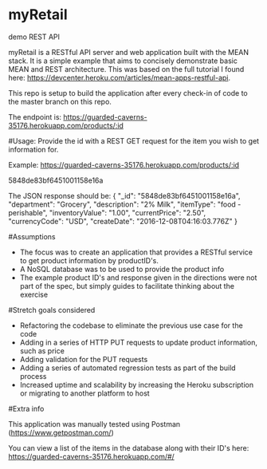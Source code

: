 # myRetail
demo REST API

myRetail is a RESTful API server and web application built with the MEAN stack. It is a simple example that aims to concisely demonstrate basic MEAN and REST architecture. This was based on the full tutorial I found here: https://devcenter.heroku.com/articles/mean-apps-restful-api.

This repo is setup to build the application after every check-in of code to the master branch on this repo.

The endpoint is: https://guarded-caverns-35176.herokuapp.com/products/:id

#Usage:
Provide the id with a REST GET request for the item you wish to get information for.

Example: https://guarded-caverns-35176.herokuapp.com/products/:id

5848de83bf6451001158e16a

The JSON response should be:
{
  "_id": "5848de83bf6451001158e16a",
  "department": "Grocery",
  "description": "2% Milk",
  "itemType": "food - perishable",
  "inventoryValue": "1.00",
  "currentPrice": "2.50",
  "currencyCode": "USD",
  "createDate": "2016-12-08T04:16:03.776Z"
}

#Assumptions
* The focus was to create an application that provides a RESTful service to get product information by productID's.
* A NoSQL database was to be used to provide the product info
* The example product ID's and response given in the directions were not part of the spec, but simply guides to facilitate thinking about the exercise

#Stretch goals considered
* Refactoring the codebase to eliminate the previous use case for the code
* Adding in a series of HTTP PUT requests to update product information, such as price
* Adding validation for the PUT requests
* Adding a series of automated regression tests as part of the build process
* Increased uptime and scalability by increasing the Heroku subscription or migrating to another platform to host


#Extra info

This application was manually tested using Postman (https://www.getpostman.com/)

You can view a list of the items in the database along with their ID's here:
https://guarded-caverns-35176.herokuapp.com/#/

